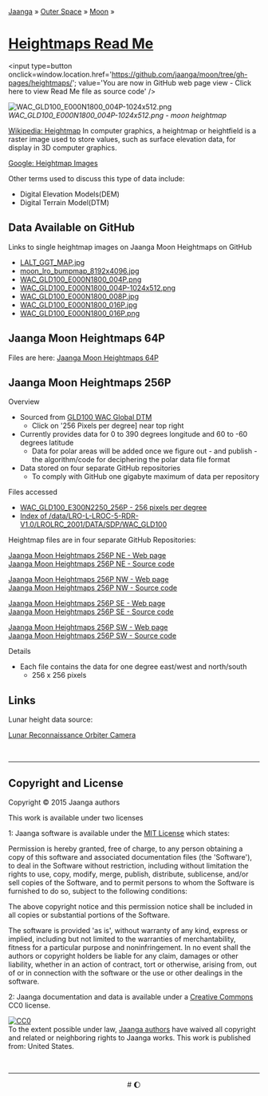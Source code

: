 [Jaanga]( http://jaanga.github.io/ ) &raquo;  [Outer Space]( http://jaanga.github.io/outer-space ) &raquo;  [Moon]( http://jaanga.github.io/moon/ ) &raquo;

[Heightmaps Read Me]( index.html )
===

<span style=display:none; >[You are now in GitHub source code view - click here to view Read Me file as a web page]( http://jaanga.github.io/moon/heightmaps/index.html "View file as a web page." ) </span>
<input type=button onclick=window.location.href='https://github.com/jaanga/moon/tree/gh-pages/heightmaps/'; value='You are now in GitHub web page view - Click here to view Read Me file as source code'  />

<!--
<iframe id=ifr src="iframe-carousel-r2.html" width=100% height=600px >_Sample Jaanga Moon scripts viewable in web page view only_</iframe>  
-->

![WAC_GLD100_E000N1800_004P-1024x512.png]( http://jaanga.github.io/moon/heightmaps/WAC_GLD100_E000N1800_004P-1024x512.png "Moon heightmap" )  
_WAC_GLD100_E000N1800_004P-1024x512.png - moon heightmap_

[Wikipedia: Heightmap]( https://en.wikipedia.org/wiki/Heightmap )
In computer graphics, a heightmap or heightfield is a raster image used to store values, such as surface elevation data, for display in 3D computer graphics.

[Google: Heightmap Images]( https://www.google.com/search?q=heightmap&espv=2&biw=1858&bih=995&tbm=isch&tbo=u&source=univ&sa=X&ved=0CBwQsARqFQoTCKbX9tiYz8gCFQPkYwodv_MBcQ )

Other terms used to discuss this type of data include:

* Digital Elevation Models(DEM)
* Digital Terrain Model(DTM)


## Data Available on GitHub

Links to single heightmap images on Jaanga Moon Heightmaps on GitHub

* [LALT_GGT_MAP.jpg]( http://jaanga.github.io/moon/heightmaps/LALT_GGT_MAP.jpg )
* [moon_lro_bumpmap_8192x4096.jpg]( http://jaanga.github.io/moon/heightmaps/moon_lro_bumpmap_8192x4096.jpg )
* [WAC_GLD100_E000N1800_004P.png]( http://jaanga.github.io/moon/heightmaps/WAC_GLD100_E000N1800_004P.png )
* [WAC_GLD100_E000N1800_004P-1024x512.png]( http://jaanga.github.io/moon/heightmaps/WAC_GLD100_E000N1800_004P-1024x512.png )
* [WAC_GLD100_E000N1800_008P.jpg]( http://jaanga.github.io/moon/heightmaps/WAC_GLD100_E000N1800_008P.jpg )
* [WAC_GLD100_E000N1800_016P.jpg]( http://jaanga.github.io/moon/heightmaps/WAC_GLD100_E000N1800_016P.jpg )
* [WAC_GLD100_E000N1800_016P.png]( http://jaanga.github.io/moon/heightmaps/WAC_GLD100_E000N1800_016P.png )

## Jaanga Moon Heightmaps 64P

Files are here: [Jaanga Moon Heightmaps 64P]( https://github.com/jaanga/moon/tree/gh-pages/heightmaps/64p )


## Jaanga Moon Heightmaps 256P

Overview

* Sourced from [GLD100 WAC Global DTM]( http://wms.lroc.asu.edu/lroc/view_rdr/WAC_GLD100 )
	* Click on '256 Pixels per degree] near top right
* Currently provides data for 0 to 390 degrees longitude and 60 to -60 degrees latitude
	* Data for polar areas will be added once we figure out - and publish - the algorithm/code for deciphering the polar data file format
* Data stored on four separate GitHub repositories
	* To comply with GitHub one gigabyte maximum of data per repository

Files accessed

* [WAC_GLD100_E300N2250_256P - 256 pixels per degree ]( http://wms.lroc.asu.edu/lroc/view_rdr_product/WAC_GLD100_E300N2250_256P )
* [Index of /data/LRO-L-LROC-5-RDR-V1.0/LROLRC_2001/DATA/SDP/WAC_GLD100]( http://lroc.sese.asu.edu/data/LRO-L-LROC-5-RDR-V1.0/LROLRC_2001/DATA/SDP/WAC_GLD100/ )


Heightmap files are in four separate GitHub Repositories: 

[Jaanga Moon Heightmaps 256P NE - Web page]( http://jaanga.github.io/moon-heightmaps-256p-ne/ )  
[Jaanga Moon Heightmaps 256P NE - Source code]( https://github.com/jaanga/moon-heightmaps-256p-ne/ )

[Jaanga Moon Heightmaps 256P NW - Web page]( http://jaanga.github.io/moon-heightmaps-256p-nw/ )  
[Jaanga Moon Heightmaps 256P NW - Source code]( https://github.com/jaanga/moon-heightmaps-256p-nw/ )

[Jaanga Moon Heightmaps 256P SE - Web page]( http://jaanga.github.io/moon-heightmaps-256p-se/ )  
[Jaanga Moon Heightmaps 256P SE - Source code]( https://github.com/jaanga/moon-heightmaps-256p-se/ )

[Jaanga Moon Heightmaps 256P SW - Web page]( http://jaanga.github.io/moon-heightmaps-256p-sw/ )  
[Jaanga Moon Heightmaps 256P SW - Source code]( https://github.com/jaanga/moon-heightmaps-256p-sw/ )


Details
* Each file contains the data for one degree east/west and north/south
	* 256 x 256 pixels

## Links

Lunar height data source:

[Lunar Reconnaissance Orbiter Camera]( http://wms.lroc.asu.edu/lroc/view_rdr/WAC_GLD100 )


<br>
<hr>

## Copyright and License

Copyright © 2015 Jaanga authors

This work is available under two licenses

1: Jaanga software is available under the [MIT License]( http://en.wikipedia.org/wiki/MIT_License) which states:

Permission is hereby granted, free of charge, to any person obtaining a copy of this software and associated documentation files (the 'Software'),
to deal in the Software without restriction, including without limitation the rights to use, copy, modify, merge, publish, distribute, sublicense, and/or sell copies of the Software, and to permit persons to whom the Software is furnished to do so, subject to the following conditions:

The above copyright notice and this permission notice shall be included in all copies or substantial portions of the Software.

The software is provided 'as is', without warranty of any kind, express or implied, including but not limited to the warranties of merchantability, fitness for a particular purpose and noninfringement.
In no event shall the authors or copyright holders be liable for any claim, damages or other liability, whether in an action of contract, tort or otherwise, arising from, out of or in connection with the software or the use or other dealings in the software.


2: Jaanga documentation and data is available under a [Creative Commons]( http://creativecommons.org/ ) CC0 license.

<p xmlns:dct="http://purl.org/dc/terms/" xmlns:vcard="http://www.w3.org/2001/vcard-rdf/3.0#">
<a rel="license" href="http://creativecommons.org/publicdomain/zero/1.0/">
<img src="http://i.creativecommons.org/p/zero/1.0/88x31.png" style="border-style: none;" alt="CC0" />
</a>
<br />
To the extent possible under law, <a rel="dct:publisher" href="http://jaanga.github.io">
<span property="dct:title">Jaanga authors</span></a> have waived all copyright and related or neighboring rights to <span property="dct:title">Jaanga works</span>.
This work is published from: <span property="vcard:Country" datatype="dct:ISO3166" content="US" about="http://jaanga.github.io"> United States</span>.
</p>

<br>
<hr>

<center title="Waxing Gibbous Moon" >
# <a href=javascript:window.scrollTo(0,0); style=text-decoration:none; >&#127764;</a>
</center>